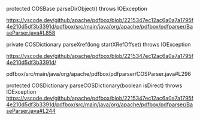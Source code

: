 protected COSBase parseDirObject() throws IOException

https://vscode.dev/github/apache/pdfbox/blob/2215347ec12ac6a0a7a1795f4e210d5df3b3391d/pdfbox/src/main/java/org/apache/pdfbox/pdfparser/BaseParser.java#L858


private COSDictionary parseXref(long startXRefOffset) throws IOException

https://vscode.dev/github/apache/pdfbox/blob/2215347ec12ac6a0a7a1795f4e210d5df3b3391d/

pdfbox/src/main/java/org/apache/pdfbox/pdfparser/COSParser.java#L296


protected COSDictionary parseCOSDictionary(boolean isDirect) throws IOException
https://vscode.dev/github/apache/pdfbox/blob/2215347ec12ac6a0a7a1795f4e210d5df3b3391d/pdfbox/src/main/java/org/apache/pdfbox/pdfparser/BaseParser.java#L244